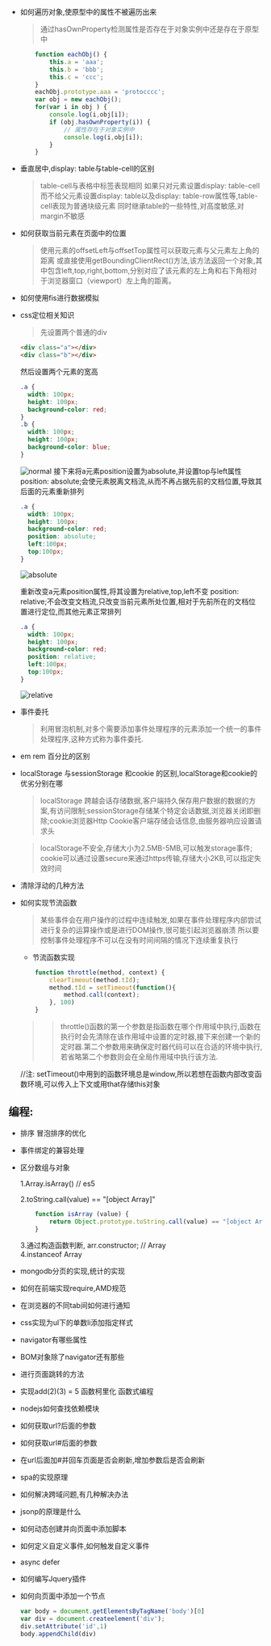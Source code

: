 
* 如何遍历对象,使原型中的属性不被遍历出来

    > 通过hasOwnProperty检测属性是否存在于对象实例中还是存在于原型中
    ```javascript
        function eachObj() {
        	this.a = 'aaa';
        	this.b = 'bbb';
        	this.c = 'ccc';
        }
        eachObj.prototype.aaa = 'protocccc';
        var obj = new eachObj();
        for(var i in obj ) {
        	console.log(i,obj[i]);
        	if (obj.hasOwnProperty(i)) {
        		// 属性存在于对象实例中
        		console.log(i,obj[i]);
        	}
        }
    ```

* 垂直居中,display: table与table-cell的区别

  > table-cell与表格中<td>标签表现相同
    如果只对元素设置display: table-cell而不给父元素设置display: table以及display: table-row属性等,table-cell表现为普通块级元素
    同时继承table的一些特性,对高度敏感,对margin不敏感
    
* 如何获取当前元素在页面中的位置
    >   使用元素的offsetLeft与offsetTop属性可以获取元素与父元素左上角的距离
	    或直接使用getBoundingClientRect()方法,该方法返回一个对象,其中包含left,top,right,bottom,分别对应了该元素的左上角和右下角相对于浏览器窗口（viewport）左上角的距离。

* 如何使用fis进行数据模拟

* css定位相关知识
    >	先设置两个普通的div
	```html
	<div class="a"></div>
	<div class="b"></div>
	```
	然后设置两个元素的宽高
	```css
	.a {
	  width: 100px;
	  height: 100px;
	  background-color: red;
	}
	.b {
	  width: 100px;
	  height: 100px;
	  background-color: blue;
	}
	```
	![normal](http://7xrltq.com1.z0.glb.clouddn.com/position_normal.jpeg)
	接下来将a元素position设置为absolute,并设置top与left属性
	position: absolute;会使元素脱离文档流,从而不再占据先前的文档位置,导致其后面的元素重新排列
	
	```css
	.a {
	  width: 100px;
	  height: 100px;
	  background-color: red;
	  position: absolute;
	  left:100px;
	  top:100px;
	}
	```
	![absolute](http://7xrltq.com1.z0.glb.clouddn.com/postion_absolute.jpeg)

	重新改变a元素position属性,将其设置为relative,top,left不变
	position: relative;不会改变文档流,只改变当前元素所处位置,相对于先前所在的文档位置进行定位,而其他元素正常排列
	```css
	.a {
	  width: 100px;
	  height: 100px;
	  background-color: red;
	  position: relative;
	  left:100px;
	  top:100px;
	}
	```
	![relative](http://7xrltq.com1.z0.glb.clouddn.com/position_relative.jpeg)
	
* 事件委托
	> 利用冒泡机制,对多个需要添加事件处理程序的元素添加一个统一的事件处理程序,这种方式称为事件委托.
* em rem 百分比的区别
* localStorage 与sessionStorage 和cookie 的区别,localStorage和cookie的优劣分别在哪

	> localStorage 跨越会话存储数据,客户端持久保存用户数据的数据的方案,有访问限制;sessionStorage存储某个特定会话数据,浏览器关闭即删除;cookie浏览器Http Cookie客户端存储会话信息,由服务器响应设置请求头
	
	> localStorage不安全,存储大小为2.5MB-5MB,可以触发storage事件; cookie可以通过设置secure来通过https传输,存储大小2KB,可以指定失效时间
* 清除浮动的几种方法
* 如何实现节流函数
	> 某些事件会在用户操作的过程中连续触发,如果在事件处理程序内部尝试进行复杂的运算操作或是进行DOM操作,很可能引起浏览器崩溃
	所以要控制事件处理程序不可以在没有时间间隔的情况下连续重复执行
	
	* 节流函数实现
	```javascript 
		function throttle(method, context) {
			clearTimeout(method.tId);
			method.tId = setTimeout(function(){
				method.call(context);
			}, 100)
		}
	```
	> > throttle()函数的第一个参数是指函数在哪个作用域中执行,函数在执行时会先清除在该作用域中设置的定时器,接下来创建一个新的定时器.第二个参数用来确保定时器代码可以在合适的环境中执行,若省略第二个参数则会在全局作用域中执行该方法.
	
	//注: setTimeout()中用到的函数环境总是window,所以若想在函数内部改变函数环境,可以传入上下文或用that存储this对象
	

## 编程:
* 排序  冒泡排序的优化
* 事件绑定的兼容处理
* 区分数组与对象

	1.Array.isArray() // es5
	
	2.toString.call(value) == "[object Array]"
	
	```javascript
		function isArray (value) {
			return Object.prototype.toString.call(value) == "[object Array]"
		}
	```
	3.通过构造函数判断, arr.constructor; // Array	
	4.instanceof Array
* mongodb分页的实现,统计的实现
* 如何在前端实现require,AMD规范
* 在浏览器的不同tab间如何进行通知
* css实现为ul下的单数li添加指定样式
* navigator有哪些属性
* BOM对象除了navigator还有那些
* 进行页面跳转的方法
* 实现add(2)(3) = 5 函数柯里化 函数式编程
* nodejs如何查找依赖模块
* 如何获取url?后面的参数
* 如何获取url#后面的参数
* 在url后面加#并回车页面是否会刷新,增加参数后是否会刷新
* spa的实现原理
* 如何解决跨域问题,有几种解决办法
* jsonp的原理是什么
* 如何动态创建并向页面中添加脚本
* 如何定义自定义事件,如何触发自定义事件 
* async defer
* 如何编写Jquery插件
* 如何向页面中添加一个节点
	> 
	```javascript
	var body = document.getElementsByTagName('body')[0]
	var div = document.createelement('div');
	div.setAttribute('id',1)
	body.appendChild(div)
	```
	




